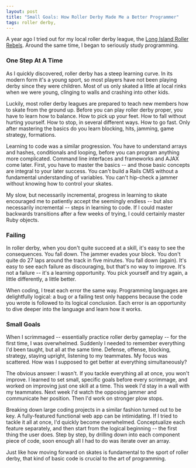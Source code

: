```yaml
---
layout: post
title: "Small Goals: How Roller Derby Made Me a Better Programmer"
tags: roller derby,
---
```


A year ago I tried out for my local roller derby league, the [Long Island Roller Rebels](http://www.longislandrollerrebels.org/). Around the same time, I began to seriously study programming.

### One Step At A Time

As I quickly discovered, roller derby has a steep learning curve. In its modern form it's a young sport, so most players have not been playing derby since they were children. Most of us only skated a little at local rinks when we were young, clinging to walls and crashing into other kids. 

Luckily, most roller derby leagues are prepared to teach new members how to skate from the ground up. Before you can play roller derby proper, you have to learn how to balance. How to pick up your feet. How to fall without hurting yourself. How to stop, in several different ways. How to go fast. Only after mastering the basics do you learn blocking, hits, jamming, game strategy, formations.

Learning to code was a similar progression. You have to understand arrays and hashes, conditionals and looping, before you can program anything more complicated. Command line interfaces and frameworks and AJAX come later. First, you have to master the basics -- and those basic concepts are integral to your later success. You can't build a Rails CMS without a fundamental understanding of variables. You can't hip-check a jammer without knowing how to control your skates.

My slow, but necessarily incremental, progress in learning to skate encouraged me to patiently accept the seemingly endless -- but also necessarily incremental -- steps in learning to code. If I could master backwards transitions after a few weeks of trying, I could certainly master Ruby objects.

### Failing

In roller derby, when you don't quite succeed at a skill, it's easy to see the consequences. You fall down. The jammer evades your block. You don't quite do 27 laps around the track in five minutes. You fall down (again). It's easy to see each failure as discouraging, but that's no way to improve. It's not a failure -- it's a learning opportunity. You pick yourself and try again, a little differently, a little better.

When coding, I treat each error the same way. Programming languages are delightfully logical: a bug or a failing test only happens because the code you wrote is followed to its logical conclusion. Each error is an opportunity to dive deeper into the language and learn how it works.

### Small Goals

When I scrimmaged -- essentially practice roller derby gameplay -- for the first time, I was overwhelmed. Suddenly I needed to remember everything I'd been taught, but all at the same time. Defense, offense, blocking, strategy, staying upright, listening to my teammates. My focus was scattered. How was I supposed to get better at everything simultaneously?

The obvious answer: I wasn't. If you tackle everything all at once, you won't improve. I learned to set small, specific goals before every scrimmage, and worked on improving just one skill at a time. This week I'd stay in a wall with my teammates. Next week I'd watch the opposing jammer and communicate her position. Then I'd work on stronger plow stops.

Breaking down large coding projects in a similar fashion turned out to be key. A fully-featured functional web app can be intimidating. If I tried to tackle it all at once, I'd quickly become overwhelmed. Conceptualize each feature separately, and then start from the logical beginning -- the first thing the user does. Step by step, by drilling down into each component piece of code, soon enough all I had to do was iterate over an array. 

Just like how moving forward on skates is fundamental to the sport of roller derby, that kind of basic code is crucial to the art of programming.



